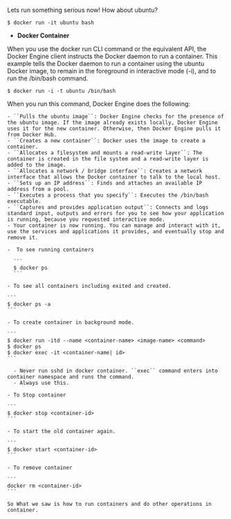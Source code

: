 Lets run something serious now!
How about ubuntu?

  ```
  $ docker run -it ubuntu bash

  ```

  - __Docker Container__ 

  When you use the docker run CLI command or the equivalent API, the Docker Engine client instructs the Docker daemon to run a container. This example tells the Docker daemon to run a container using the ubuntu Docker image, to remain in the foreground in interactive mode (-i), and to run the /bin/bash command.

  ``$ docker run -i -t ubuntu /bin/bash``

  When you run this command, Docker Engine does the following:

    - ``Pulls the ubuntu image``: Docker Engine checks for the presence of the ubuntu image. If the image already exists locally, Docker Engine uses it for the new container. Otherwise, then Docker Engine pulls it from Docker Hub.
    - ``Creates a new container``: Docker uses the image to create a container.
    - ``Allocates a filesystem and mounts a read-write layer``: The container is created in the file system and a read-write layer is added to the image.
    - ``Allocates a network / bridge interface``: Creates a network interface that allows the Docker container to talk to the local host.
    - ``Sets up an IP address``: Finds and attaches an available IP address from a pool.
    - ``Executes a process that you specify``: Executes the /bin/bash executable.
    - ``Captures and provides application output``: Connects and logs standard input, outputs and errors for you to see how your application is running, because you requested interactive mode.
    - Your container is now running. You can manage and interact with it, use the services and applications it provides, and eventually stop and remove it.

    -  To see running containers

      ```
      $ docker ps
      ```

    - To see all containers including exited and created.

    ```
    $ docker ps -a
    ```

    - To create container in background mode.

    ```
    $ docker run -itd --name <container-name> <image-name> <command>
    $ docker ps
    $ docker exec -it <container-name| id>
    ```

      - Never run sshd in docker container. ``exec`` command enters into container namespace and runs the command.
      - Always use this.

    - To Stop container

    ```
    $ docker stop <container-id>
    ```

    - To start the old container again.

    ```
    $ docker start <container-id>
    ```

    - To remove container

    ```
    docker rm <container-id>
    ```

    So What we saw is how to run containers and do other operations in container.
